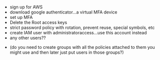 - sign up for AWS
- download google authenticator…a virtual MFA device
- set up MFA 
- Delete the Root access keys
- strict password policy with rotation, prevent reuse, special symbols, etc
- create IAM user with administratoraccess…use this account instead
- any other users??

* (do you need to create groups with all the policies attached to them you might use and then later just put users in those groups?)
